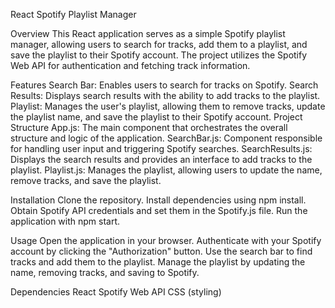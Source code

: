 React Spotify Playlist Manager

Overview
This React application serves as a simple Spotify playlist manager, allowing users to search for tracks, add them to a playlist, and save the playlist to their Spotify account. The project utilizes the Spotify Web API for authentication and fetching track information.

Features
Search Bar: Enables users to search for tracks on Spotify.
Search Results: Displays search results with the ability to add tracks to the playlist.
Playlist: Manages the user's playlist, allowing them to remove tracks, update the playlist name, and save the playlist to their Spotify account.
Project Structure
App.js: The main component that orchestrates the overall structure and logic of the application.
SearchBar.js: Component responsible for handling user input and triggering Spotify searches.
SearchResults.js: Displays the search results and provides an interface to add tracks to the playlist.
Playlist.js: Manages the playlist, allowing users to update the name, remove tracks, and save the playlist.

Installation
Clone the repository.
Install dependencies using npm install.
Obtain Spotify API credentials and set them in the Spotify.js file.
Run the application with npm start.

Usage
Open the application in your browser.
Authenticate with your Spotify account by clicking the "Authorization" button.
Use the search bar to find tracks and add them to the playlist.
Manage the playlist by updating the name, removing tracks, and saving to Spotify.

Dependencies
React
Spotify Web API
CSS (styling)